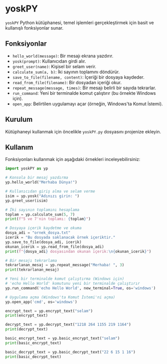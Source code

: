 # yoskPY

`yoskPY` Python kütüphanesi, temel işlemleri gerçekleştirmek için basit ve kullanışlı fonksiyonlar sunar.

## Fonksiyonlar

- `hello_world(message)`: Bir mesajı ekrana yazdırır.
- `yosk(prompt)`: Kullanıcıdan girdi alır.
- `greet_user(name)`: Kişisel bir selam verir.
- `calculate_sum(a, b)`: İki sayının toplamını döndürür.
- `save_to_file(filename, content)`: İçeriği bir dosyaya kaydeder.
- `read_from_file(filename)`: Bir dosyadan içeriği okur.
- `repeat_message(message, times)`: Bir mesajı belirli bir sayıda tekrarlar.
- `run_command`: Yeni bir terminalde komut çalıştırır (bu örnekte Windows için).
- `open_app`: Belirtilen uygulamayı açar (örneğin, Windows'ta Komut İstemi).

## Kurulum

Kütüphaneyi kullanmak için öncelikle `yoskPY.py` dosyasını projenize ekleyin.

## Kullanım

Fonksiyonları kullanmak için aşağıdaki örnekleri inceleyebilirsiniz:

```python
import yoskPY as yp

# Konsola bir mesaj yazdırma
yp.hello_world("Merhaba Dünya!")

# Kullanıcıdan giriş alma ve selam verme
isim = yp.yosk("Adınızı girin: ")
yp.greet_user(isim)

# İki sayının toplamını hesaplama
toplam = yp.calculate_sum(5, 7)
print(f"5 ve 7'nin toplamı: {toplam}")

# Dosyaya içerik kaydetme ve okuma
dosya_adi = "ornek_dosya.txt"
icerik = "Bu dosyada saklanacak örnek içeriktir."
yp.save_to_file(dosya_adi, icerik)
okunan_icerik = yp.read_from_file(dosya_adi)
print(f"{dosya_adi} dosyasından okunan içerik:\n{okunan_icerik}")

# Bir mesajı tekrarlama
tekrarlanan_mesaj = yp.repeat_message("Merhaba! ", 3)
print(tekrarlanan_mesaj)

# Yeni bir terminalde komut çalıştırma (Windows için)
# 'echo Hello World' komutunu yeni bir terminalde çalıştırır
yp.run_command('echo Hello World', new_terminal=True, os='windows')

# Uygulama açma (Windows'ta Komut İstemi'ni açma)
yp.open_app('cmd', os='windows')

encrypt_text = yp.encrypt_text("selam")
print(encrypt_text)

decrypt_text = yp.decrypt_text("1218 264 1155 219 1164")
print(decrypt_text)

basic_encrypt_text = yp.basic_encrypt_text("selam")
print(basic_encrypt_text)

basic_decrypt_text = yp.basic_decrypt_text("22 6 15 1 16")
print(basic_decrypt_text)
